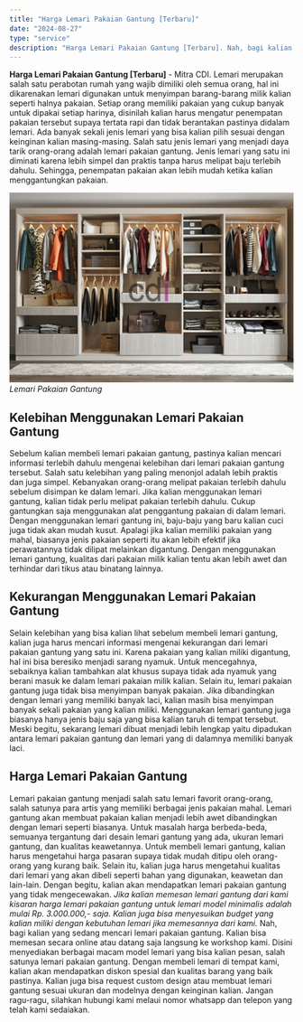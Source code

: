 ```yaml
---
title: "Harga Lemari Pakaian Gantung [Terbaru]"
date: "2024-08-27"
type: "service"
description: "Harga Lemari Pakaian Gantung [Terbaru]. Nah, bagi kalian yang sedang mencari lemari pakaian gantung. Kalian bisa memesan secara online atau datang saja langs..."
---
```


**Harga Lemari Pakaian Gantung \[Terbaru\]** - Mitra CDI. Lemari merupakan salah satu perabotan rumah yang wajib dimiliki oleh semua orang, hal ini dikarenakan lemari digunakan untuk menyimpan barang-barang milik kalian seperti halnya pakaian. Setiap orang memiliki pakaian yang cukup banyak untuk dipakai setiap harinya, disinilah kalian harus mengatur penempatan pakaian tersebut supaya tertata rapi dan tidak berantakan pastinya didalam lemari.
Ada banyak sekali jenis lemari yang bisa kalian pilih sesuai dengan keinginan kalian masing-masing. Salah satu jenis lemari yang menjadi daya tarik orang-orang adalah lemari pakaian gantung. Jenis lemari yang satu ini diminati karena lebih simpel dan praktis tanpa harus melipat baju terlebih dahulu. Sehingga, penempatan pakaian akan lebih mudah ketika kalian menggantungkan pakaian.

![Harga Lemari Pakaian Gantung](/images/blog/lemari-gantung-001.jpg)
*Lemari Pakaian Gantung*

## Kelebihan Menggunakan Lemari Pakaian Gantung
Sebelum kalian membeli lemari pakaian gantung, pastinya kalian mencari informasi terlebih dahulu mengenai kelebihan dari lemari pakaian gantung tersebut. Salah satu kelebihan yang paling menonjol adalah lebih praktis dan juga simpel. Kebanyakan orang-orang melipat pakaian terlebih dahulu sebelum disimpan ke dalam lemari. Jika kalian menggunakan lemari gantung, kalian tidak perlu melipat pakaian terlebih dahulu. Cukup gantungkan saja menggunakan alat penggantung pakaian di dalam lemari. Dengan menggunakan lemari gantung ini, baju-baju yang baru kalian cuci juga tidak akan mudah kusut. Apalagi jika kalian memiliki pakaian yang mahal, biasanya jenis pakaian seperti itu akan lebih efektif jika perawatannya tidak dilipat melainkan digantung. Dengan menggunakan lemari gantung, kualitas dari pakaian milik kalian tentu akan lebih awet dan terhindar dari tikus atau binatang lainnya.
## Kekurangan Menggunakan Lemari Pakaian Gantung
Selain kelebihan yang bisa kalian lihat sebelum membeli lemari gantung, kalian juga harus mencari informasi mengenai kekurangan dari lemari pakaian gantung yang satu ini. Karena pakaian yang kalian miliki digantung, hal ini bisa beresiko menjadi sarang nyamuk. Untuk mencegahnya, sebaiknya kalian tambahkan alat khusus supaya tidak ada nyamuk yang berani masuk ke dalam lemari pakaian milik kalian.
Selain itu, lemari pakaian gantung juga tidak bisa menyimpan banyak pakaian. Jika dibandingkan dengan lemari yang memiliki banyak laci, kalian masih bisa menyimpan banyak sekali pakaian yang kalian miliki. Menggunakan lemari gantung juga biasanya hanya jenis baju saja yang bisa kalian taruh di tempat tersebut. Meski begitu, sekarang lemari dibuat menjadi lebih lengkap yaitu dipadukan antara lemari pakaian gantung dan lemari yang di dalamnya memiliki banyak laci.
## Harga Lemari Pakaian Gantung
Lemari pakaian gantung menjadi salah satu lemari favorit orang-orang, salah satunya para artis yang memiliki berbagai jenis pakaian mahal. Lemari gantung akan membuat pakaian kalian menjadi lebih awet dibandingkan dengan lemari seperti biasanya. Untuk masalah harga berbeda-beda, semuanya tergantung dari desain lemari gantung yang ada, ukuran lemari gantung, dan kualitas keawetannya. Untuk membeli lemari gantung, kalian harus mengetahui harga pasaran supaya tidak mudah ditipu oleh orang-orang yang kurang baik. Selain itu, kalian juga harus mengetahui kualitas dari lemari yang akan dibeli seperti bahan yang digunakan, keawetan dan lain-lain. Dengan begitu, kalian akan mendapatkan lemari pakaian gantung yang tidak mengecewakan. _Jika kalian memesan lemari gantung dari kami kisaran harga lemari pakaian gantung untuk lemari model minimalis adalah mulai Rp. 3.000.000,- saja. Kalian juga bisa menyesuikan budget yang kalian miliki dengan kebutuhan lemari jika memesannya dari kami._
Nah, bagi kalian yang sedang mencari lemari pakaian gantung. Kalian bisa memesan secara online atau datang saja langsung ke workshop kami. Disini menyediakan berbagai macam model lemari yang bisa kalian pesan, salah satunya lemari pakaian gantung. Dengan membeli lemari di tempat kami, kalian akan mendapatkan diskon spesial dan kualitas barang yang baik pastinya. Kalian juga bisa request custom design atau membuat lemari gantung sesuai ukuran dan modelnya dengan keinginan kalian. Jangan ragu-ragu, silahkan hubungi kami melaui nomor whatsapp dan telepon yang telah kami sedaiakan.
